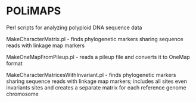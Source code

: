 POLiMAPS
========

Perl scripts for analyzing polyploid DNA sequence data

MakeCharacterMatrix.pl - finds phylogenetic markers sharing sequence reads with linkage map markers

MakeOneMapFromPileup.pl - reads a pileup file and converts it to OneMap format

MakeCharacterMatricesWithInvariant.pl - finds phylogenetic markers sharing sequence reads with linkage map markers; includes all sites even invariants sites and creates a separate matrix for each reference genome chromosome
